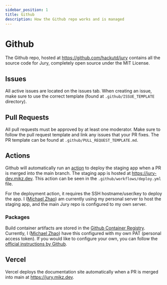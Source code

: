 ```yaml
---
sidebar_position: 1
title: Github
description: How the Github repo works and is managed
---
```


# Github

The Github repo, hosted at https://github.com/hackutd/jury contains all the source code for Jury, completely open source under the MIT License.

## Issues

All active issues are located on the issues tab. When creating an issue, make sure to use the correct template (found at `.github/ISSUE_TEMPLATE` directory).

## Pull Requests

All pull requests must be approved by at least one moderator. Make sure to follow the pull request template and link any issues that your PR fixes. The PR template can be found at `.github/PULL_REQUEST_TEMPLATE.md`.

## Actions

Github will automatically run an [action](https://github.com/features/actions) to deploy the staging app when a PR is merged into the main branch. The staging app is hosted at https://jury-dev.mikz.dev. This action can be seen in the `.github/workflows/deploy.yml` file.

For the deployment action, it requires the SSH hostname/user/key to deploy the app. I ([Michael Zhao](https://github.com/MichaelZhao21)) am currently using my personal server to host the staging app, and the main Jury repo is configured to my own server.

### Packages

Build container artifacts are stored in the [Github Container Registry](https://github.com/hackutd/jury/pkgs/container/jury). Currently, I ([Michael Zhao](https://github.com/MichaelZhao21)) have this configured with my own PAT (personal access token). If you would like to configure your own, you can follow the [official instructions by Github](https://docs.github.com/en/packages/working-with-a-github-packages-registry/working-with-the-container-registry#authenticating-with-a-personal-access-token-classic).

## Vercel

Vercel deploys the documentation site automatically when a PR is merged into main at https://jury.mikz.dev.
